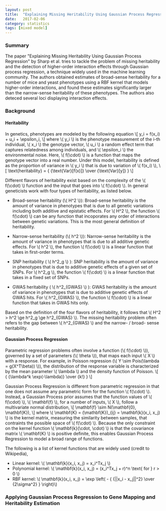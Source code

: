 ```yaml
---
layout: post
title:  "Explaining Missing Heritability Using Gaussian Process Regression (Reader's Digest)"
date:   2017-02-06
category: statistics
tags: [mixed model]
---
```


<script type="text/javascript" async
src="https://cdn.mathjax.org/mathjax/latest/MathJax.js?config=TeX-MML-AM_CHTML">
</script>

### Summary

The paper "Explaining Missing Heritability Using Gaussian Process Regression" by Sharp et al.
tries to tackle the problem of missing heritability and the detection of higher-order interaction
effects through Gaussian process regression, a technique widely used in the machine learning community.
The authors obtained estimates of broad-sense heritability for a number of mice and yeast
phenotypes using a RBF kernel that models higher-order interactions, and found these estimates
significantly larger than the narrow-sense heritability of these phenotypes. The authors also
deteced several loci displaying interaction effects.

### Background

#### Heritability

In genetics, phenotypes are modeled by the following equation
\\[ y_i = f(x_i) + u_i + \epsilon_i, \\]
where \\( y_i \\) is the phenotype measurement of the i-th individual, \\( x_i \\) the genotype vector,
\\( u_i \\) a random effect term that captures relatedness among individuals, and \\( \epsilon_i \\)
the environmental noise. Here, \\( f(\cdot) \\) is a function that maps the genotype vector into
a real number. Under this model, heritability is defined as the proportion of variance in \\( y_i \\)
that is due to variation of \\( f(x_i) \\),
\\[ \text{heritability} = { {\text{Var}[f(x)]} \over {\text{Var}[y]} } \\]

Different flavors of heritability exist based on the complexity of the \\( f(\cdot) \\) function
and the input that goes into \\( f(\cdot) \\). In general geneticists work with four types of heritability,
as listed below.

- Broad-sense heritability (\\( H^2 \\)): Broad-sense heritability is the amount of variance in phenotypes
that is due to all genetic variations including both additive and epistatic effects. For \\( H^2 \\),
the function \\( f(\cdot) \\) can be any function that incoporates any order of interactions between genetic
variations. This is the most general definition of heritability.

- Narrow-sense heritability (\\( h^2 \\)): Narrow-sense heritability is the amount of variance in phenotypes
that is due to all additive genetic effects. For \\( h^2 \\), the function \\( f(\cdot) \\) is a linear
function that takes in first-order terms.

- SNP heritability ( \\( h^2_g \\) ): SNP heritability is the amount of variance in phenotypes that is due
to additive genetic effects of a given set of SNPs. For \\( h^2_g \\), the function \\( f(\cdot) \\) is
a linear function that takes in a fixed set of SNPs.

- GWAS heritability ( \\( h^2\_{GWAS} \\) ): GWAS heritability is the amount of variance in phenotypes
that is due to additive genetic effects of GWAS hits. For \\( h^2\_{GWAS} \\), the function \\( f(\cdot) \\)
is a linear function that takes in GWAS hits only.

Based on the definition of the four flavors of heritability, it follows that \\( H^2 > h^2 \ge h^2_g \ge h^2\_{GWAS} \\).
The missing heritability problem often refers to the gap between \\( h^2\_{GWAS} \\) and the narrow- / broad- sense
heritability.


#### Gaussian Process Regression

Parametric regression problems often involve a function (\\( f(\cdot) \\)), governed by a set of parameters (\\( \theta \\)), that
maps each input \\( X \\) with a response. For example, in Poisson regression (\\( Y \sim Pois(\lambda = g(X^T\beta)) \\)),
the distribution of the response variable is characterized by the mean parameter \\( \lambda \\) and the density function of Poisson.
\\[ { {\lambda^k \exp(-\lambda)} \over {k!} } \\]

Gaussian Process Regression is different from parametric regression in that one does not assume any parametric form for the
function \\( f(\cdot) \\). Instead, a Gaussian Process prior assumes that the function values of \\( f(\cdot) \\), \\( \mathbf{f} \\),
for a number of inputs, \\( X \\), follow a multivariate normal distribution,
\\[ \mathbf{f} \sim N(\mathbf{0}, \mathbf{K}), \\] 
where \\( \mathbf{K} = (\mathbf{K})\_{ij} = \mathbf{k}(x\_i, x\_j) \\) is the kernel matrix, measuring the similarity between samples,
that contraints the possible space of \\( f(\cdot) \\). Because the only constraint on the kernel function \\( \mathbf{k}(\cdot, \cdot) \\)
is that the covariance matrix \\( \mathbf{K} \\) is positive definite, this enables Gaussian Process Regression to model a broad range
of functions.

The following is a list of kernel functions that are widely used (credit to Wikipedia),

- Linear kernel: \\( \mathbf{k}(x_i, x_j) = x_i^Tx_j \\)
- Polynomial kernel: \\( \mathbf{k}(x_i, x_j) = (x_i^Tx_j + r)^n \text{ for } r > 0 \\)
- RBF kernel: \\( \mathbf{k}(x_i, x_j) = \exp \left( - { {\|\|x\_i - x\_j\|\|^2} \over {2\sigma^2} } \right)\\)

### Applying Gaussian Process Regression to Gene Mapping and Heritability Estimation
